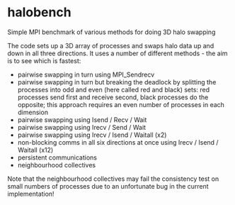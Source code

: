 # halobench

Simple MPI benchmark of various methods for doing 3D halo swapping

The code sets up a 3D array of processes and swaps halo data up and
down in all three directions. It uses a number of different methods -
the aim is to see which is fastest:

*    pairwise swapping in turn using MPI_Sendrecv
*    pairwise swapping in turn but breaking the deadlock by splitting the processes into odd and even (here called red and black) sets: red processes send first and receive second, black processes do the opposite; this approach requires an even number of processes in each dimension
*    pairwise swapping using Isend / Recv / Wait
*    pairwise swapping using Irecv / Send / Wait
*    pairwise swapping using Irecv / Isend / Waitall (x2)
*    non-blocking comms in all six directions at once using Irecv / Isend / Waitall (x12)
*    persistent communications
*    neighbourhood collectives

Note that the neighbourhood collectives may fail the consistency test
on small numbers of processes due to an unfortunate bug in the current
implementation!